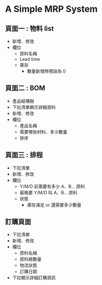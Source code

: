 # A Simple MRP System

## 頁面一 : 物料 list
- 新增、修改
- 欄位
    - 原料名稱
    - Lead time
    - 庫存
      - 數量新增時預設為 0

## 頁面二 : BOM
- 產品結構樹
- 下拉清單顯示詳細資料
- 新增、修改
- 欄位
    - 產品名稱
    - 需要哪些材料、多少數量
    - 排序


## 頁面三 : 排程
- 下拉清單
- 新增、修改
- 欄位
    - Y/M/D 前需要有多少 A、B... 原料
    - 最晚要 Y/M/D 叫 A、B... 原料
    - 狀態
        - 庫存滿足 or 還需要多少數量

## 訂購頁面
- 下拉清單
- 新增、修改
- 欄位
  - 原料名稱
  - 原料總數量
  - 物流狀態
  - 訂購日期
- 下拉顯示詳細訂購資訊
 
